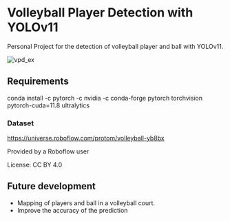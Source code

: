 # Volleyball Player Detection with YOLOv11
Personal Project for the detection of volleyball player and ball with YOLOv11.

![vpd_ex](https://github.com/user-attachments/assets/f37b0d27-3e05-465f-8bb9-1ed00934f970)


## Requirements
conda install -c pytorch -c nvidia -c conda-forge pytorch torchvision pytorch-cuda=11.8 ultralytics

### Dataset
https://universe.roboflow.com/protom/volleyball-yb8bx

Provided by a Roboflow user

License: CC BY 4.0

## Future development
- Mapping of players and ball in a volleyball court.
- Improve the accuracy of the prediction
